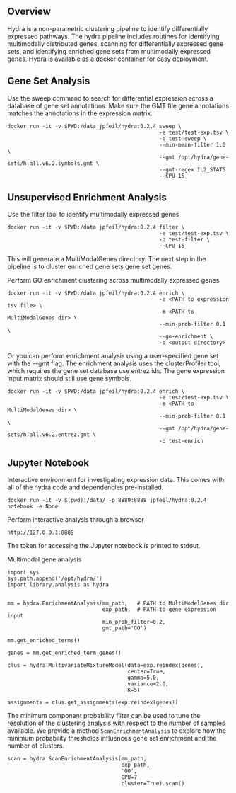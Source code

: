 ## Overview

Hydra is a non-parametric clustering pipeline to identify 
differentially expressed pathways. The hydra pipeline includes 
routines for identifying multimodally distributed genes, scanning for 
differentially expressed gene sets, and identifying enriched gene 
sets from multimodally expressed genes. Hydra is available as a 
docker container for easy deployment.

## Gene Set Analysis
Use the sweep command to search for differential expression across a database 
of gene set annotations. Make sure the GMT file gene annotations matches the 
annotations in the expression matrix.
```
docker run -it -v $PWD:/data jpfeil/hydra:0.2.4 sweep \
                                                -e test/test-exp.tsv \
                                                -o test-sweep \
                                                --min-mean-filter 1.0 \
                                                --gmt /opt/hydra/gene-sets/h.all.v6.2.symbols.gmt \
                                                --gmt-regex IL2_STAT5
                                                --CPU 15 
```

## Unsupervised Enrichment Analysis
Use the filter tool to identify multimodally expressed genes

```
docker run -it -v $PWD:/data jpfeil/hydra:0.2.4 filter \
                                                -e test/test-exp.tsv \ 
                                                -o test-filter \
                                                --CPU 15 
```
This will generate a MultiModalGenes directory. The next step in the pipeline 
is to cluster enriched gene sets gene set genes.  

Perform GO enrichment clustering across multimodally expressed genes
```
docker run -it -v $PWD:/data jpfeil/hydra:0.2.4 enrich \
                                                -e <PATH to expression tsv file> \
                                                -m <PATH to MultiModalGenes dir> \
                                                --min-prob-filter 0.1 \
                                                --go-enrichment \
                                                -o <output directory> 
```

Or you can perform enrichment analysis using a user-specified gene set with the --gmt flag. The enrichment analysis uses the clusterProfiler tool, which requires the gene set database use entrez ids. The gene expression input matrix should still use gene symbols.
```
docker run -it -v $PWD:/data jpfeil/hydra:0.2.4 enrich \
                                                -e test/test-exp.tsv \
                                                -m <PATH to MultiModalGenes dir> \
                                                --min-prob-filter 0.1 \
                                                --gmt /opt/hydra/gene-sets/h.all.v6.2.entrez.gmt \
                                                -o test-enrich
```

## Jupyter Notebook
Interactive environment for investigating expression data. This comes with all of the 
hydra code and dependencies pre-installed.

```
docker run -it -v $(pwd):/data/ -p 8889:8888 jpfeil/hydra:0.2.4 notebook -e None
```

Perform interactive analysis through a browser
```
http://127.0.0.1:8889
```
The token for accessing the Jupyter notebook is printed to stdout.

Multimodal gene analysis
```
import sys
sys.path.append('/opt/hydra/')
import library.analysis as hydra


mm = hydra.EnrichmentAnalysis(mm_path,   # PATH to MultiModelGenes dir
                              exp_path,  # PATH to gene expression input
                              min_prob_filter=0.2,
                              gmt_path='GO')
                              
mm.get_enriched_terms()

genes = mm.get_enriched_term_genes()

clus = hydra.MultivariateMixtureModel(data=exp.reindex(genes),
                                      center=True,
                                      gamma=5.0,
                                      variance=2.0,
                                      K=5)
                                   
assignments = clus.get_assignments(exp.reindex(genes))
```

The minimum component probability filter can be used to tune 
the resolution of the clustering analysis with respect to the 
number of samples available. We provide a method `ScanEnrichmentAnalysis`
to explore how the minimum probability thresholds influences 
gene set enrichment and the number of clusters.
```
scan = hydra.ScanEnrichmentAnalysis(mm_path, 
                                    exp_path, 
                                    'GO', 
                                    CPU=7
                                    cluster=True).scan()
```
